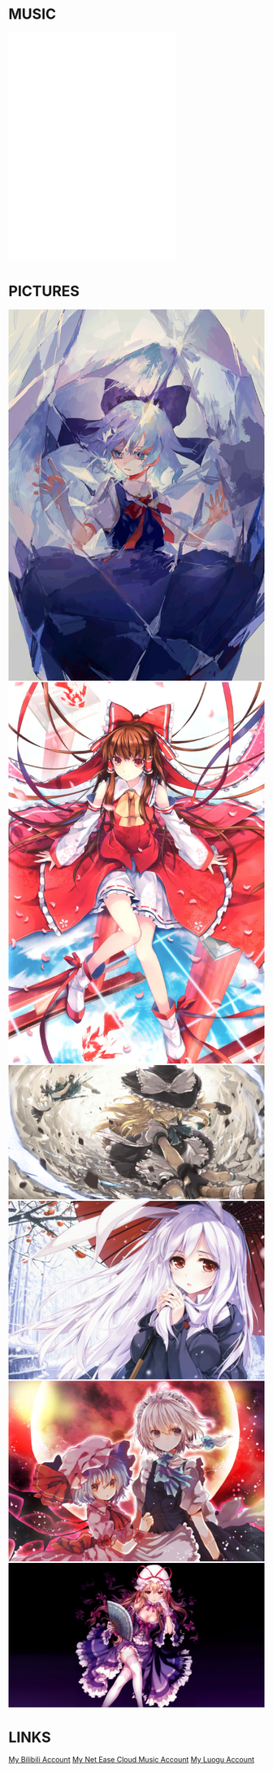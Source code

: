 <html>
<head>
  <title>Cirno-baka's Blog</title>
  <style type="text/css">
  body 
  {
    background-image:url(/pic/C.jpg);
    background-repeat:no-repeat;
    background-attachment:fixed
    background-position:center;
  }
</style>
 </head>
  <h1>MUSIC</h1>
  <p><iframe frameborder="no" border="0" marginwidth="0" marginheight="0" width=330 height=450 src="//music.163.com/outchain/player?type=0&id=913908853&auto=1&height=430"></iframe></p>
  <h1>PICTURES</h1>
    <img src="/pic/C2.jpg" />
    <img src="/pic/H.jpg" />
    <img src="/pic/MY.jpeg" />
    <img src="/pic/R.jpg" />
    <img src="/pic/RS.jpg" />
    <img src="/pic/Y.jpg" />
  <h1>LINKS</h1>
    <a href="https://space.bilibili.com/281099771">My Bilibili Account</a>
    <a href="https://music.163.com/#/user/home?id=1703465740">My Net Ease Cloud Music Account</a>
    <a href="https://www.luogu.com.cn/user/161792">My Luogu Account</a>
</body>

</html>
